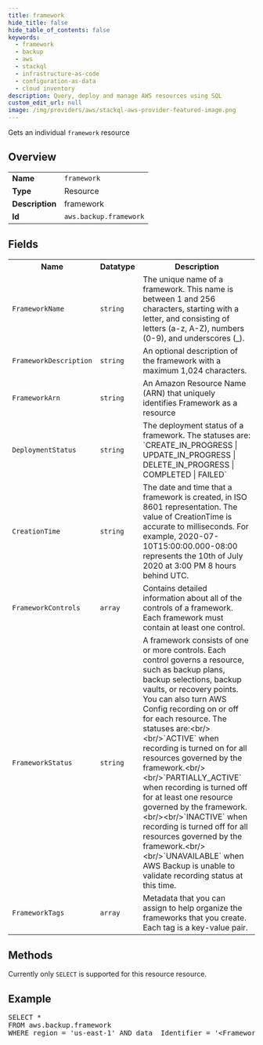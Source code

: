 ```yaml
---
title: framework
hide_title: false
hide_table_of_contents: false
keywords:
  - framework
  - backup
  - aws
  - stackql
  - infrastructure-as-code
  - configuration-as-data
  - cloud inventory
description: Query, deploy and manage AWS resources using SQL
custom_edit_url: null
image: /img/providers/aws/stackql-aws-provider-featured-image.png
---
```

Gets an individual <code>framework</code> resource

## Overview
<table><tbody>
<tr><td><b>Name</b></td><td><code>framework</code></td></tr>
<tr><td><b>Type</b></td><td>Resource</td></tr>
<tr><td><b>Description</b></td><td>framework</td></tr>
<tr><td><b>Id</b></td><td><code>aws.backup.framework</code></td></tr>
</tbody></table>

## Fields
<table><tbody>
<tr><th>Name</th><th>Datatype</th><th>Description</th></tr>
<tr><td><code>FrameworkName</code></td><td><code>string</code></td><td>The unique name of a framework. This name is between 1 and 256 characters, starting with a letter, and consisting of letters (a-z, A-Z), numbers (0-9), and underscores (_).</td></tr>
<tr><td><code>FrameworkDescription</code></td><td><code>string</code></td><td>An optional description of the framework with a maximum 1,024 characters.</td></tr>
<tr><td><code>FrameworkArn</code></td><td><code>string</code></td><td>An Amazon Resource Name (ARN) that uniquely identifies Framework as a resource</td></tr>
<tr><td><code>DeploymentStatus</code></td><td><code>string</code></td><td>The deployment status of a framework. The statuses are: `CREATE_IN_PROGRESS | UPDATE_IN_PROGRESS | DELETE_IN_PROGRESS | COMPLETED | FAILED`</td></tr>
<tr><td><code>CreationTime</code></td><td><code>string</code></td><td>The date and time that a framework is created, in ISO 8601 representation. The value of CreationTime is accurate to milliseconds. For example, 2020-07-10T15:00:00.000-08:00 represents the 10th of July 2020 at 3:00 PM 8 hours behind UTC.</td></tr>
<tr><td><code>FrameworkControls</code></td><td><code>array</code></td><td>Contains detailed information about all of the controls of a framework. Each framework must contain at least one control.</td></tr>
<tr><td><code>FrameworkStatus</code></td><td><code>string</code></td><td>A framework consists of one or more controls. Each control governs a resource, such as backup plans, backup selections, backup vaults, or recovery points. You can also turn AWS Config recording on or off for each resource. The statuses are:&lt;br&#x2F;&gt;&lt;br&#x2F;&gt;`ACTIVE` when recording is turned on for all resources governed by the framework.&lt;br&#x2F;&gt;&lt;br&#x2F;&gt;`PARTIALLY_ACTIVE` when recording is turned off for at least one resource governed by the framework.&lt;br&#x2F;&gt;&lt;br&#x2F;&gt;`INACTIVE` when recording is turned off for all resources governed by the framework.&lt;br&#x2F;&gt;&lt;br&#x2F;&gt;`UNAVAILABLE` when AWS Backup is unable to validate recording status at this time.</td></tr>
<tr><td><code>FrameworkTags</code></td><td><code>array</code></td><td>Metadata that you can assign to help organize the frameworks that you create. Each tag is a key-value pair.</td></tr>

</tbody></table>

## Methods
Currently only <code>SELECT</code> is supported for this resource resource.

## Example
<pre>
SELECT * 
FROM aws.backup.framework
WHERE region = 'us-east-1' AND data__Identifier = '&lt;FrameworkArn&gt;'
</pre>
